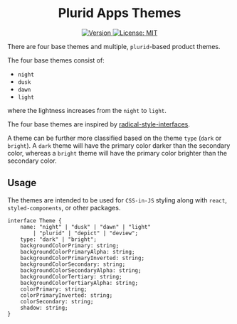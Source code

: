 <h1 align="center">
    Plurid Apps Themes
</h1>

<p align="center">
    <a target="_blank" href="https://www.npmjs.com/package/@plurid/apps.utilities.themes">
        <img src="https://img.shields.io/npm/v/@plurid/apps.utilities.themes.svg?logo=npm&colorB=1380C3&style=for-the-badge" alt="Version">
    </a>
    <a target="_blank" href="https://github.com/plurid/apps-utilities-themes/blob/master/LICENSE">
        <img src="https://img.shields.io/badge/license-MIT-blue.svg?colorB=1380C3&style=for-the-badge" alt="License: MIT">
    </a>
</p>



There are four base themes and multiple, `plurid`-based product themes.

The four base themes consist of:

+ `night`
+ `dusk`
+ `dawn`
+ `light`

where the lightness increases from the `night` to `light`.

The four base themes are inspired by [radical-style-interfaces](https://github.com/plurid/radical-style-interfaces).

A theme can be further more classified based on the theme `type` (`dark` or `bright`). A `dark` theme will have the primary color darker than the secondary color, whereas a `bright` theme will have the primary color brighter than the secondary color.


## Usage

The themes are intended to be used for `CSS-in-JS` styling along with `react`, `styled-components`, or other packages.

    interface Theme {
        name: "night" | "dusk" | "dawn" | "light"
            | "plurid" | "depict" | "deview";
        type: "dark" | "bright";
        backgroundColorPrimary: string;
        backgroundColorPrimaryAlpha: string;
        backgroundColorPrimaryInverted: string;
        backgroundColorSecondary: string;
        backgroundColorSecondaryAlpha: string;
        backgroundColorTertiary: string;
        backgroundColorTertiaryAlpha: string;
        colorPrimary: string;
        colorPrimaryInverted: string;
        colorSecondary: string;
        shadow: string;
    }
